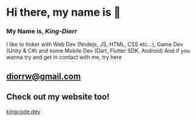 # Hi there, my name is 👋
### My Name is, *King-Diorr*
I like to tinker with Web Dev (Nodejs, JS, HTML, CSS etc...), Game Dev (Unity & C#) and some Mobile Dev (Dart, Flutter SDK, Android)
And if you wanna try and get in contact with me, try here 
## [diorrw@gmail.com](https://mail.google.com/mail/?view=cm&fs=1&to=diorrw@gmail.com)
Check out my website too!
----
[kingcode.dev](https://kingcode.dev)
<!--
**KDW1/KDW1** is a ✨ _special_ ✨ repository because its `README.md` (this file) appears on your GitHub profile.

Here are some ideas to get you started:

- 🔭 I’m currently working on ...
- 🌱 I’m currently learning ...
- 👯 I’m looking to collaborate on ...
- 🤔 I’m looking for help with ...
- 💬 Ask me about ...
- 📫 How to reach me: ...
- 😄 Pronouns: ...
- ⚡ Fun fact: ...
-->
